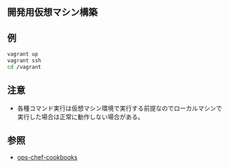 開発用仮想マシン構築
---

## 例
```bash
vagrant up
vagrant ssh
cd /vagrant
```

## 注意
+ 各種コマンド実行は仮想マシン環境で実行する前提なのでローカルマシンで実行した場合は正常に動作しない場合がある。

## 参照
+ [ops-chef-cookbooks](https://github.com/hiroshima-arc/ops-chef-cookbooks)
